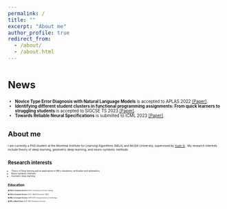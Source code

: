 ```yaml
---
permalink: /
title: ""
excerpt: "About me"
author_profile: true
redirect_from: 
  - /about/
  - /about.html
---
```

<!-- Chuqin Allen-Geng <small> - PhD student at McGill University / MILA <small> -->

# <small> News <small>
* <b>Novice Type Error Diagnosis with Natural Language Models</b> is accepted to APLAS 2022 <a href="https://arxiv.org/abs/2210.03682">[Paper]</a>.
* <b>Identifying different student clusters in functional programming assignments: From quick learners to struggling students	</b> is accepted to SIGCSE TS 2023 <a href="https://arxiv.org/abs/2301.02611">[Paper]</a>.
* <b>Towards Reliable Neural Specifications</b> is submiited to ICML 2023 <a href="https://arxiv.org/abs/2210.16114">[Paper]</a>.

# <small> About me <small>

I am currently a PhD student at the Montreal Institute for Learning Algorithms (MILA) and McGill University, supervised by [Xujie Si](https://www.cs.mcgill.ca/~xsi/) . My research interests include theory of deep learning, geometric deep learning, and neuro-symbolic methods.

# <small> Research interests <small>

* Theory of Deep learning and its applications in NN's robustness, verification and optimaztion;
* Neuro-symbolic methods;
* Geometric deep learning;



# <small> Education <small>
  
🎓 **PhD in Computer Science** (2023-)
  *University of Toronto (visiting)*

🎓 **PhD in Computer Science** (2021-)
  *McGill University / MILA*

🎓 **MSc in Computer Science** (2019-2021)
  *Georgia Institute of Technology*

🎓 **BSc in Math & Stats** (2011-2015)
  *University of Toronto*

